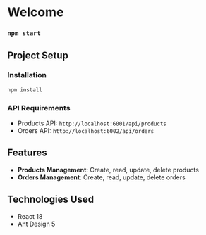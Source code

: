 # Welcome

### `npm start`

## Project Setup

### Installation

```bash
npm install
```

### API Requirements

- Products API: `http://localhost:6001/api/products`
- Orders API: `http://localhost:6002/api/orders`

## Features

- **Products Management**: Create, read, update, delete products
- **Orders Management**: Create, read, update, delete orders

## Technologies Used

- React 18
- Ant Design 5
